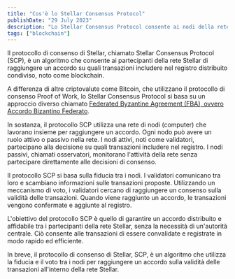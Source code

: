 ```yaml
---
title: "Cos'è lo Stellar Consensus Protocol"
publishDate: "29 July 2023"
description: "Lo Stellar Consensus Protocol consente ai nodi della rete di raggiungere l'accordo e di condividere il registro."
tags: ["blockchain"]
---
```


Il protocollo di consenso di Stellar, chiamato Stellar Consensus Protocol (SCP), è un algoritmo che consente ai partecipanti della rete Stellar di raggiungere un accordo su quali transazioni includere nel registro distribuito condiviso, noto come blockchain.

A differenza di altre criptovalute come Bitcoin, che utilizzano il protocollo di consenso Proof of Work, lo Stellar Consensus Protocol si basa su un approccio diverso chiamato [Federated Byzantine Agreement (FBA), ovvero Accordo Bizantino Federato](/accordo-bizantino-federato).

In sostanza, il protocollo SCP utilizza una rete di nodi (computer) che lavorano insieme per raggiungere un accordo. Ogni nodo può avere un ruolo attivo o passivo nella rete. I nodi attivi, noti come validatori, partecipano alla decisione su quali transazioni includere nel registro. I nodi passivi, chiamati osservatori, monitorano l'attività della rete senza partecipare direttamente alle decisioni di consenso.

Il protocollo SCP si basa sulla fiducia tra i nodi. I validatori comunicano tra loro e scambiano informazioni sulle transazioni proposte. Utilizzando un meccanismo di voto, i validatori cercano di raggiungere un consenso sulla validità delle transazioni. Quando viene raggiunto un accordo, le transazioni vengono confermate e aggiunte al registro.

L'obiettivo del protocollo SCP è quello di garantire un accordo distribuito e affidabile tra i partecipanti della rete Stellar, senza la necessità di un'autorità centrale. Ciò consente alle transazioni di essere convalidate e registrate in modo rapido ed efficiente.

In breve, il protocollo di consenso di Stellar, SCP, è un algoritmo che utilizza la fiducia e il voto tra i nodi per raggiungere un accordo sulla validità delle transazioni all'interno della rete Stellar.
